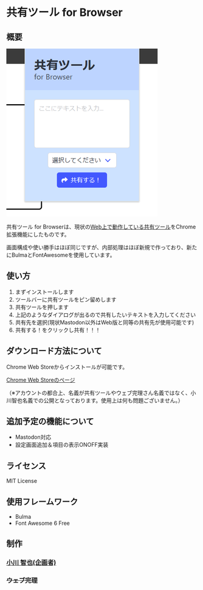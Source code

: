 # 共有ツール for Browser

## 概要

![スクリーンショット](./image.png)

共有ツール for Browserは、現状の[Web上で動作している共有ツール](https://share-tool.vercel.app)をChrome拡張機能にしたものです。

画面構成や使い勝手はほぼ同じですが、内部処理はほぼ新規で作っており、新たにBulmaとFontAwesomeを使用しています。

## 使い方

1. まずインストールします
2. ツールバーに共有ツールをピン留めします
3. 共有ツールを押します
4. 上記のようなダイアログが出るので共有したいテキストを入力してください
5. 共有先を選択(現状Mastodon以外はWeb版と同等の共有先が使用可能です)
6. 共有する！をクリックし共有！！！

## ダウンロード方法について

Chrome Web Storeからインストールが可能です。

[Chrome Web Storeのページ](https://chromewebstore.google.com/detail/%E5%85%B1%E6%9C%89%E3%83%84%E3%83%BC%E3%83%AB-share-tool/folhpgnfkkbpgchbambnjdkaaleaefgh)

（※アカウントの都合上、名義が共有ツールやウェブ完理さん名義ではなく、小川智也名義での公開となっております。使用上は何も問題ございません。）

## 追加予定の機能について

- Mastodon対応
- 設定画面追加＆項目の表示ONOFF実装

## ライセンス

MIT License

## 使用フレームワーク

- Bulma
- Font Awesome 6 Free

## 制作

### [小川 智也(企画者)](https://ogatomo.net)

### ~~ウェブ完理~~